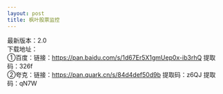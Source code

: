 ```yaml
---
layout: post
title: 枫叶股票监控
---
```


最新版本：2.0 <br>
下载地址：<br>①百度：链接：https://pan.baidu.com/s/1d67Er5X1gmUep0x-ib3rhQ  提取码：326f<br>
②夸克：链接：https://pan.quark.cn/s/84d4def50d9b  提取码：z6QJ   提取码：qN7W<br>

